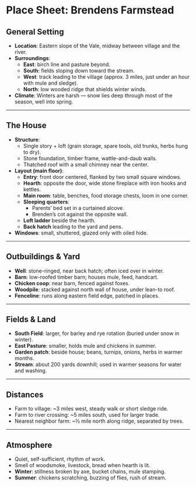 # Place Sheet: Brendens Farmstead

## General Setting
- **Location**: Eastern slope of the Vale, midway between village and the river.  
- **Surroundings**:  
  - **East**: birch line and pasture beyond.  
  - **South**: fields sloping down toward the stream.  
  - **West**: track leading to the village (approx. 3 miles, just under an hour with mule and sledge).  
  - **North**: low wooded ridge that shields winter winds.  
- **Climate**: Winters are harsh — snow lies deep through most of the season, well into spring.  

---

## The House
- **Structure**:  
  - Single story + loft (grain storage, spare tools, old trunks, herbs hung to dry).  
  - Stone foundation, timber frame, wattle-and-daub walls.  
  - Thatched roof with a small chimney near the center.  
- **Layout (main floor)**:  
  - **Entry**: front door centered, flanked by two small square windows.  
  - **Hearth**: opposite the door, wide stone fireplace with iron hooks and kettles.  
  - **Main room**: table, benches, food storage chests, loom in one corner.  
  - **Sleeping quarters**:  
    - Parents’ bed set in a curtained alcove.  
    - Brenden’s cot against the opposite wall.  
  - **Loft ladder** beside the hearth.  
  - **Back hatch** leading to the yard and pens.  
- **Windows**: small, shuttered, glazed only with oiled hide.

---

## Outbuildings & Yard
- **Well**: stone-ringed, near back hatch; often iced over in winter.  
- **Barn**: low-roofed timber barn; houses mule, feed, handcart.  
- **Chicken coop**: near barn, fenced against foxes.  
- **Woodpile**: stacked against north wall of house, under lean-to roof.  
- **Fenceline**: runs along eastern field edge, patched in places.  

---

## Fields & Land
- **South Field**: larger, for barley and rye rotation (buried under snow in winter).  
- **East Pasture**: smaller, holds mule and chickens in summer.  
- **Garden patch**: beside house; beans, turnips, onions, herbs in warmer months.  
- **Stream**: about 200 yards downhill; used in warmer seasons for water and washing.  

---

## Distances
- Farm to village: ~3 miles west, steady walk or short sledge ride.  
- Farm to river crossing: ~5 miles south, used for larger trade.  
- Nearest neighbor farm: ~½ mile north along ridge, separated by trees.  

---

## Atmosphere
- Quiet, self-sufficient, rhythm of work.  
- Smell of woodsmoke, livestock, bread when hearth is lit.  
- **Winter**: stillness broken by axe, bucket chains, mule stamping.  
- **Summer**: chickens scratching, buzzing of flies, rush of stream.  
